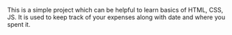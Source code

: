 This is a simple project which can be helpful to learn basics of HTML, CSS, JS.
It is used to keep track of your expenses along with date and where you spent it.